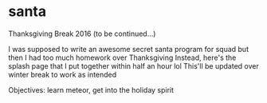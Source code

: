 # santa

Thanksgiving Break 2016 (to be continued...)

I was supposed to write an awesome secret santa program for squad but then I had too much homework over Thanksgiving
Instead, here's the splash page that I put together within half an hour lol
This'll be updated over winter break to work as intended

Objectives: learn meteor, get into the holiday spirit
